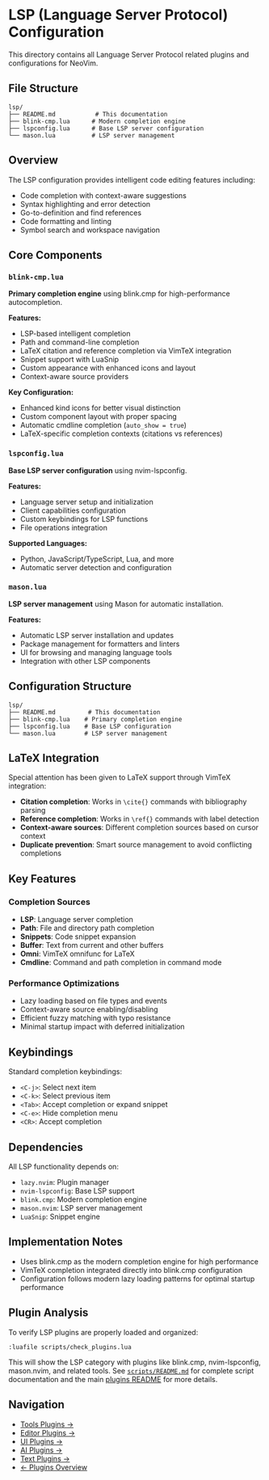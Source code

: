 # LSP (Language Server Protocol) Configuration

This directory contains all Language Server Protocol related plugins and configurations for NeoVim.

## File Structure

```
lsp/
├── README.md           # This documentation
├── blink-cmp.lua      # Modern completion engine
├── lspconfig.lua      # Base LSP server configuration
└── mason.lua          # LSP server management
```

## Overview

The LSP configuration provides intelligent code editing features including:
- Code completion with context-aware suggestions
- Syntax highlighting and error detection
- Go-to-definition and find references
- Code formatting and linting
- Symbol search and workspace navigation

## Core Components

### `blink-cmp.lua`
**Primary completion engine** using blink.cmp for high-performance autocompletion.

**Features:**
- LSP-based intelligent completion
- Path and command-line completion
- LaTeX citation and reference completion via VimTeX integration
- Snippet support with LuaSnip
- Custom appearance with enhanced icons and layout
- Context-aware source providers

**Key Configuration:**
- Enhanced kind icons for better visual distinction
- Custom component layout with proper spacing
- Automatic cmdline completion (`auto_show = true`)
- LaTeX-specific completion contexts (citations vs references)

### `lspconfig.lua`
**Base LSP server configuration** using nvim-lspconfig.

**Features:**
- Language server setup and initialization
- Client capabilities configuration
- Custom keybindings for LSP functions
- File operations integration

**Supported Languages:**
- Python, JavaScript/TypeScript, Lua, and more
- Automatic server detection and configuration

### `mason.lua`
**LSP server management** using Mason for automatic installation.

**Features:**
- Automatic LSP server installation and updates
- Package management for formatters and linters
- UI for browsing and managing language tools
- Integration with other LSP components


## Configuration Structure

```
lsp/
├── README.md         # This documentation
├── blink-cmp.lua    # Primary completion engine
├── lspconfig.lua    # Base LSP configuration
└── mason.lua        # LSP server management
```

## LaTeX Integration

Special attention has been given to LaTeX support through VimTeX integration:

- **Citation completion**: Works in `\cite{}` commands with bibliography parsing
- **Reference completion**: Works in `\ref{}` commands with label detection
- **Context-aware sources**: Different completion sources based on cursor context
- **Duplicate prevention**: Smart source management to avoid conflicting completions

## Key Features

### Completion Sources
- **LSP**: Language server completion
- **Path**: File and directory path completion
- **Snippets**: Code snippet expansion
- **Buffer**: Text from current and other buffers
- **Omni**: VimTeX omnifunc for LaTeX
- **Cmdline**: Command and path completion in command mode

### Performance Optimizations
- Lazy loading based on file types and events
- Context-aware source enabling/disabling
- Efficient fuzzy matching with typo resistance
- Minimal startup impact with deferred initialization

## Keybindings

Standard completion keybindings:
- `<C-j>`: Select next item
- `<C-k>`: Select previous item
- `<Tab>`: Accept completion or expand snippet
- `<C-e>`: Hide completion menu
- `<CR>`: Accept completion

## Dependencies

All LSP functionality depends on:
- `lazy.nvim`: Plugin manager
- `nvim-lspconfig`: Base LSP support
- `blink.cmp`: Modern completion engine
- `mason.nvim`: LSP server management
- `LuaSnip`: Snippet engine

## Implementation Notes

- Uses blink.cmp as the modern completion engine for high performance
- VimTeX completion integrated directly into blink.cmp configuration
- Configuration follows modern lazy loading patterns for optimal startup performance

## Plugin Analysis

To verify LSP plugins are properly loaded and organized:

```vim
:luafile scripts/check_plugins.lua
```

This will show the LSP category with plugins like blink.cmp, nvim-lspconfig, mason.nvim, and related tools. See [`scripts/README.md`](../../../scripts/README.md) for complete script documentation and the main [plugins README](../README.md#plugin-analysis-and-maintenance) for more details.

## Navigation

- [Tools Plugins →](../tools/README.md)
- [Editor Plugins →](../editor/README.md)
- [UI Plugins →](../ui/README.md)
- [AI Plugins →](../ai/README.md)
- [Text Plugins →](../text/README.md)
- [← Plugins Overview](../README.md)